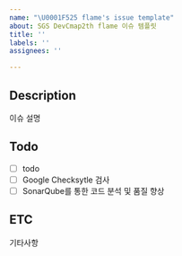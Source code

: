 ```yaml
---
name: "\U0001F525 flame's issue template"
about: SGS DevCmap2th flame 이슈 템플릿
title: ''
labels: ''
assignees: ''

---
```


## Description 
이슈 설명

## Todo
- [ ] todo
- [ ] Google Checksytle 검사
- [ ] SonarQube를 통한 코드 분석 및 품질 향상

## ETC
기타사항
